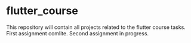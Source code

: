 # flutter_course

This repository will contain all projects related to the flutter course tasks.
First assignment comlite.
Second assignment in progress.
